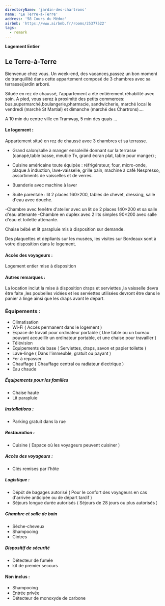```yaml
---
directoryName: 'jardin-des-chartrons'
name: 'Le Terre-à-Terre'
address: '58 Cours du Médoc'
airbnb: 'https://www.airbnb.fr/rooms/25377522'
tags:
  - remark
---
```


**Logement Entier**

## Le Terre-à-Terre

Bienvenue chez vous.
Un week-end, des vacances,passez un bon moment de tranquillité dans cette appartement composé de 3 chambres avec sa terrasse/jardin arboré.

Située en rez de chaussé, l'appartement a été entièrement réhabilité avec soin.
A pied, vous serez à proximité des petits commerces: bus,supermarché,boulangerie,pharmacie, sandwicherie, marché local le vendredi (marché St Martial) et dimanche (marché des Chartrons)....

A 10 min du centre ville en Tramway, 5 min des quais ...

#### Le logement :

Appartement situé en rez de chaussé avec 3 chambres et sa terrasse.

- Grand salon/salle à manger ensoleillé donnant sur la terrasse (canapé,table basse, meuble Tv, grand écran plat, table pour manger) ;
- Cuisine américaine toute équipée : réfrigérateur, four, micro-onde, plaque à induction, lave-vaisselle, grille pain, machine à café Nespresso, assortiments de vaisselles et de verres.
- Buanderie avec machine à laver

- Suite parentale : lit 2 places 160×200, tables de chevet, dressing, salle d'eau avec douche.

-Chambre avec fenêtre d'atelier avec un lit de 2 places 140×200 et sa salle d'eau attenante
-Chambre en duplex avec 2 lits simples 90×200 avec salle d'eau et toilette attenante.

Chaise bébé et lit parapluie mis à disposition sur demande.

Des plaquettes et dépliants sur les musées, les visites sur Bordeaux sont à votre disposition dans le logement.

#### Accès des voyageurs :

Logement entier mise à disposition

#### Autres remarques :

La location inclut la mise à disposition draps et serviettes ,la vaisselle devra être faite ,les poubelles vidées et les serviettes utilisées devront être dans le panier à linge ainsi que les draps avant le départ.

### Équipements :

- Climatisation
- Wi-Fi ( Accès permanent dans le logement )
- Espace de travail pour ordinateur portable ( Une table ou un bureau pouvant accueillir un ordinateur portable, et une chaise pour travailler )
- Télévision
- Équipements de base ( Serviettes, draps, savon et papier toilette )
- Lave-linge ( Dans l'immeuble, gratuit ou payant )
- Fer à repasser
- Chauffage ( Chauffage central ou radiateur électrique )
- Eau chaude

##### Équipements pour les familles

- Chaise haute
- Lit parapluie

##### Installations :

- Parking gratuit dans la rue

##### Restauration :

- Cuisine ( Espace où les voyageurs peuvent cuisiner )

##### Accès des voyageurs :

- Clés remises par l'hôte

##### Logistique :

- Dépôt de bagages autorisé ( Pour le confort des voyageurs en cas d'arrivée anticipée ou de départ tardif )
- Séjours longue durée autorisés ( Séjours de 28 jours ou plus autorisés )

##### Chambre et salle de bain

- Sèche-cheveux
- Shampooing
- Cintres

##### Dispositif de sécurité

- Détecteur de fumée
- kit de premier secours

#### Non inclus :

- Shampooing
- Entrée privée
- Détecteur de monoxyde de carbone
